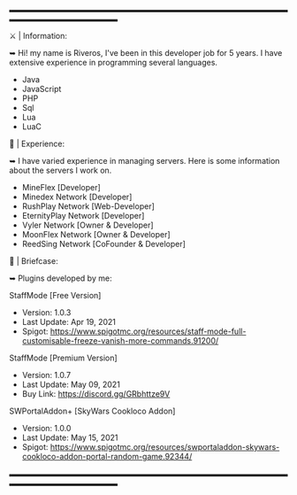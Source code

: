 ▬▬▬▬▬▬▬▬▬▬▬▬▬▬▬▬▬▬▬▬▬▬▬▬▬▬▬▬▬▬▬▬▬▬▬▬▬▬▬▬▬▬▬▬▬▬▬▬▬▬


⚔️ | Information:

➥ Hi! my name is Riveros, I've been in this developer job for 5 years.
I have extensive experience in programming several languages.

- Java
- JavaScript
- PHP
- Sql
- Lua
- LuaC

🔑 | Experience:

➥ I have varied experience in managing servers.
Here is some information about the servers I work on.

- MineFlex [Developer]
- Minedex Network [Developer]
- RushPlay Network [Web-Developer]
- EternityPlay Network [Developer]
- Vyler Network [Owner & Developer]
- MoonFlex Network [Owner & Developer]
- ReedSing Network [CoFounder & Developer]

🧭 | Briefcase:

➥ Plugins developed by me:

StaffMode [Free Version]
- Version: 1.0.3
- Last Update: Apr 19, 2021
- Spigot: https://www.spigotmc.org/resources/staff-mode-full-customisable-freeze-vanish-more-commands.91200/


StaffMode [Premium Version]
- Version: 1.0.7
- Last Update: May 09, 2021
- Buy Link: https://discord.gg/GRbhttze9V


SWPortalAddon+ [SkyWars Cookloco Addon]
- Version: 1.0.0
- Last Update: May 15, 2021
- Spigot: https://www.spigotmc.org/resources/swportaladdon-skywars-cookloco-addon-portal-random-game.92344/


▬▬▬▬▬▬▬▬▬▬▬▬▬▬▬▬▬▬▬▬▬▬▬▬▬▬▬▬▬▬▬▬▬▬▬▬▬▬▬▬▬▬▬▬▬▬▬▬▬▬
